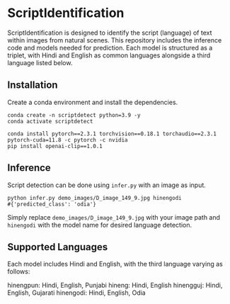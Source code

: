 # ScriptIdentification
ScriptIdentification is designed to identify the script (language) of text within images from natural scenes. This repository includes the inference code and models needed for prediction. Each model is structured as a triplet, with Hindi and English as common languages alongside a third language listed below. 

## Installation
Create a conda environment and install the dependencies.
```
conda create -n scriptdetect python=3.9 -y
conda activate scriptdetect

conda install pytorch==2.3.1 torchvision==0.18.1 torchaudio==2.3.1 pytorch-cuda=11.8 -c pytorch -c nvidia
pip install openai-clip==1.0.1
```

## Inference

Script detection can be done using ```infer.py``` with an image as input.

```
python infer.py demo_images/D_image_149_9.jpg hinengodi
#{'predicted_class': 'odia'}
```
Simply replace ```demo_images/D_image_149_9.jpg``` with your image path and ```hinengodi``` with the model name for desired language detection.


## Supported Languages
Each model includes Hindi and English, with the third language varying as follows:

hinengpun: Hindi, English, Punjabi
hineng: Hindi, English
hinengguj: Hindi, English, Gujarati
hinengodi: Hindi, English, Odia